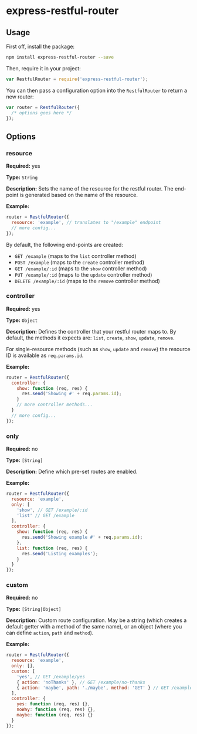 # express-restful-router

## Usage

First off, install the package:
```bash
npm install express-restful-router --save
```

Then, require it in your project:
```javascript
var RestfulRouter = require('express-restful-router');
```

You can then pass a configuration option into the `RestfulRouter` to return a new router:
```javascript
var router = RestfulRouter({
  /* options goes here */
});
```

## Options

### resource

**Required:**
yes

**Type:**
`String`

**Description:**
Sets the name of the resource for the restful router.
The end-point is generated based on the name of the resource.

**Example:**
```javascript
router = RestfulRouter({
  resource: 'example', // translates to "/example" endpoint
  // more config...
});
```

By default, the following end-points are created:

- `GET /example` (maps to the `list` controller method)
- `POST /example` (maps to the `create` controller method)
- `GET /example/:id` (maps to the `show` controller method)
- `PUT /example/:id` (maps to the `update` controller method)
- `DELETE /example/:id` (maps to the `remove` controller method)


### controller

**Required:**
yes

**Type:**
`Object`

**Description:**
Defines the controller that your restful router maps to.
By default, the methods it expects are: `list`, `create`, `show`, `update`, `remove`.

For single-resource methods (such as `show`, `update` and `remove`) the resource ID is available as `req.params.id`.

**Example:**
```javascript
router = RestfulRouter({
  controller: {
    show: function (req, res) {
      res.send('Showing #' + req.params.id);
    }
    // more controller methods...
  }
  // more config...
});
```

### only

**Required:**
no

**Type:**
`[String]`

**Description:**
Define which pre-set routes are enabled.

**Example:**
```javascript
router = RestfulRouter({
  resource: 'example',
  only: [
    'show', // GET /example/:id
    'list' // GET /example
  ],
  controller: {
    show: function (req, res) {
      res.send('Showing example #' + req.params.id);
    },
    list: function (req, res) {
      res.send('Listing examples');
    }
  }
});
```

### custom

**Required:**
no

**Type:**
`[String|Object]`

**Description:**
Custom route configuration. May be a string (which creates a default getter with a method of the same name), or an object (where you can define `action`, `path` and `method`).

**Example:**
```javascript
router = RestfulRouter({
  resource: 'example',
  only: [],
  custom: [
    'yes', // GET /example/yes
    { action: 'noThanks' }, // GET /example/no-thanks
    { action: 'maybe', path: './maybe', method: 'GET' } // GET /example/maybe
  ],
  controller: {
    yes: function (req, res) {},
    noWay: function (req, res) {},
    maybe: function (req, res) {}
  }
});
```
